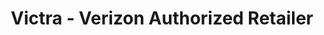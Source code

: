 ---
title: "Victra - Verizon Authorized Retailer"
url: /mesquite/victra-verizon-authorized-retailer/
shop: mobile phone
---